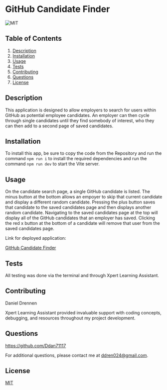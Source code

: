 # GitHub Candidate Finder

![MIT](https://img.shields.io/badge/License-MIT-yellow.svg)

## Table of Contents

1. [Description](#description)
2. [Installation](#installation)
3. [Usage](#usage)
4. [Tests](#tests)
5. [Contributing](#contributing)
6. [Questions](#questions)
7. [License](#license)

## Description

This application is designed to allow employers to search for users within GitHub as potential employee candidates. An employer can then cycle through single candidates until they find somebody of interest, who they can then add to a second page of saved candidates.

## Installation

To install this app, be sure to copy the code from the Repository and run the command `npm run i` to install the required dependencies and run the command `npm run dev` to start the Vite server.

## Usage

On the candidate search page, a single GitHub candidate is listed. The minus button at the bottom allows an empoyer to skip that current candidate and display a different random candidate. Pressing the plus button saves that candidate to the saved candidates page and then displays another random candidate. Navigating to the saved candidates page at the top will display all of the GitHub candidates that an employer has saved. Clicking the red x button at the bottom of a candidate will remove that user from the saved candidates page.

Link for deployed application:

[GitHub Candidate Finder](https://github-candidate-finder-8wxz.onrender.com)

## Tests

All testing was done via the terminal and through Xpert Learning Assistant.

## Contributing

Daniel Drennen

Xpert Learning Assistant provided invaluable support with coding concepts, debugging, and resources throughout my project development.

## Questions

https://github.com/Ddan71117

For additional questions, please contact me at ddren024@gmail.com.

## License

[MIT](https://opensource.org/licenses/MIT)
